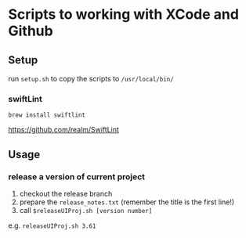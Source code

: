 # Scripts to working with XCode and Github

## Setup

run `setup.sh` to copy the scripts to `/usr/local/bin/`

### swiftLint
`brew install swiftlint`

https://github.com/realm/SwiftLint

## Usage
### release a version of current project
1. checkout the release branch
2. prepare the `release_notes.txt` (remember the title is the first line!)
2. call `$releaseUIProj.sh [version number]`

e.g.
`releaseUIProj.sh 3.61`
